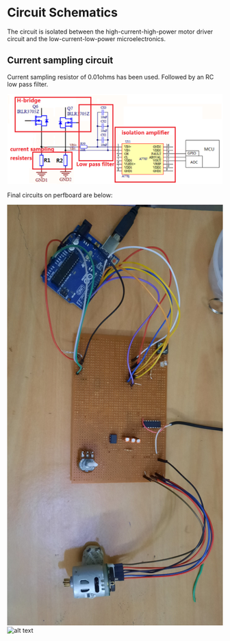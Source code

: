 # Circuit Schematics
The circuit is isolated between the high-current-high-power motor driver circuit and the low-current-low-power microelectronics.

## Current sampling circuit
Current sampling resistor of 0.01ohms has been used. Followed by an RC low pass filter.

![alt text](https://github.com/RaunakSRajpal/Triple-loop-PID-Controller/blob/main/img/circuit%20block%20diagram.png "Current sampling circuit block diagram")

Final circuits on perfboard are below:

![alt text](https://github.com/RaunakSRajpal/Triple-loop-PID-Controller/blob/main/Circuit%20Schematics/20210513_214107.jpg "Front")
![alt text](https://github.com/RaunakSRajpal/Triple-loop-PID-Controller/blob/main/Circuit%20Schematics/20210513_214152.jpg "Back soldering")

